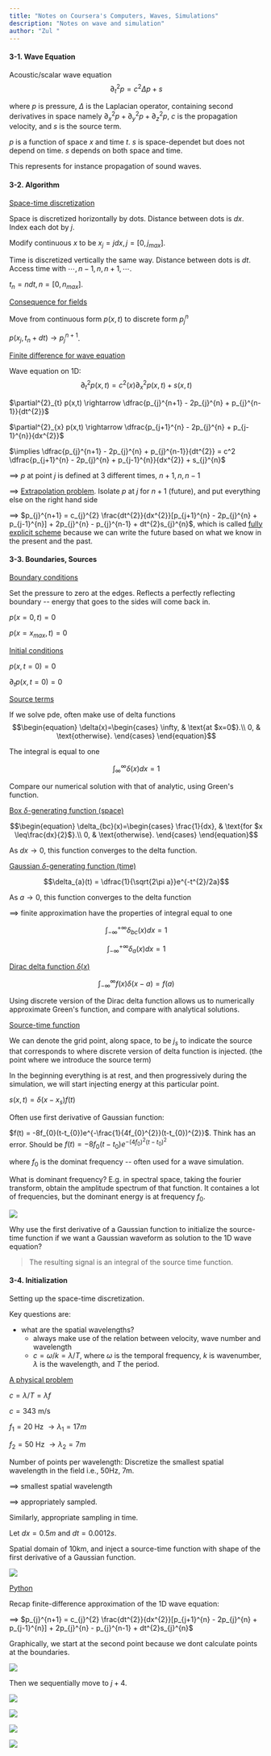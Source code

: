 ```yaml
---
title: "Notes on Coursera's Computers, Waves, Simulations"
description: "Notes on wave and simulation"
author: "Zul "
---
```




#### 3-1. Wave Equation

Acoustic/scalar wave equation
$$\partial^{2}_{t} p = c^{2} \Delta p +s$$

where $p$ is pressure, $\Delta$ is the Laplacian operator, containing second derivatives in space namely $\partial^{2}_{x} p + \partial^{2}_{y} p  + \partial^{2}_{z} p$, $c$ is the propagation velocity, and $s$ is the source term.

$p$ is a function of space $x$ and time $t$. $s$ is space-dependet but does not depend on time. $s$ depends on both space and time. 

This represents for instance propagation of sound waves. 

#### 3-2. Algorithm

<ins>Space-time discretization</ins>

Space is discretized horizontally by dots. Distance between dots is $dx$. Index each dot by $j$. 

Modify continuous $x$ to be $x_{j} = jdx, j = [0,j_{max}]$.

Time is discretized vertically the same way. Distance between dots is $dt$. Access time with $\cdots, n-1,  n, n+1, \cdots$. 

$t_n = ndt, n = [0, n_{max}]$.

<ins>Consequence for fields</ins>

Move from continuous form $p(x,t)$ to discrete form $p_{j}^{n}$

$p(x_{j}, t_{n} + dt) \rightarrow p_{j}^{n+1}$.


<ins> Finite difference for wave equation </ins>

Wave equation on 1D:
$$\partial^{2}_{t} p(x,t) = c^{2}(x) \partial^{2}_{x} p(x,t) +s(x,t)$$

$\partial^{2}_{t} p(x,t) \rightarrow \dfrac{p_{j}^{n+1} - 2p_{j}^{n} + p_{j}^{n-1}}{dt^{2}}$

$\partial^{2}_{x} p(x,t) \rightarrow \dfrac{p_{j+1}^{n} - 2p_{j}^{n} + p_{j-1}^{n}}{dx^{2}}$

$\implies \dfrac{p_{j}^{n+1} - 2p_{j}^{n} + p_{j}^{n-1}}{dt^{2}} = c^2 \dfrac{p_{j+1}^{n} - 2p_{j}^{n} + p_{j-1}^{n}}{dx^{2}} + s_{j}^{n}$

$\implies$ $p$ at point $j$ is defined at 3 different times, $n+1,n,n-1$

$\implies$ <ins>Extrapolation problem</ins>. Isolate $p$ at $j$ for $n+1$ (future), and put everything else on the right hand side

$\implies$ $p_{j}^{n+1} = c_{j}^{2} \frac{dt^{2}}{dx^{2}}[p_{j+1}^{n} - 2p_{j}^{n} + p_{j-1}^{n}] + 2p_{j}^{n} - p_{j}^{n-1} + dt^{2}s_{j}^{n}$, which is called <ins>fully explicit scheme</ins> because we can write the future based on what we know in the present and the past. 

#### 3-3. Boundaries, Sources 

<ins> Boundary conditions </ins>

Set the pressure to zero at the edges. Reflects a perfectly reflecting boundary -- energy that goes to the sides will come back in.

$p(x = 0,t) = 0$

$p(x = x_{max},t)=0$

<ins> Initial conditions </ins>

$p(x, t = 0) = 0$

$\partial_{t}p(x, t=0) = 0$

<ins> Source terms </ins>

If we solve pde, often make use of delta functions
$$\begin{equation}
  \delta(x)=\begin{cases}
    \infty, & \text{at $x=0$}.\\
    0, & \text{otherwise}.
  \end{cases}
\end{equation}$$

The integral is equal to one

$$ \int_{\infty}^{\infty} \delta(x)dx =1$$

Compare our numerical solution with that of analytic, using Green's function.

<ins> Box $\delta$-generating function (space) </inf>

$$\begin{equation}
  \delta_{bc}(x)=\begin{cases}
    \frac{1}{dx}, & \text{for $x \leq\frac{dx}{2}$}.\\
    0, & \text{otherwise}.
  \end{cases}
\end{equation}$$

As $dx \rightarrow 0$, this function converges to the delta function.

<ins> Gaussian $\delta$-generating function (time) </inf>

$$\delta_{a}(t) = \dfrac{1}{\sqrt{2\pi a}}e^{-t^{2}/2a}$$

As $a \rightarrow 0$, this function converges to the delta function

$\implies$ finite approximation have the properties of integral equal to one

$$\int_{-\infty}^{+\infty} \delta_{bc} (x) dx = 1$$

$$\int_{-\infty}^{+\infty} \delta_{a} (x) dx = 1$$

<ins>Dirac delta function $\delta(x)$ </ins>

$$\int_{-\infty}^{\infty} f(x) \delta(x-a) = f(a)$$

Using discrete version of the Dirac delta function allows us to numerically approximate Green's function, and compare with analytical solutions.

<ins>Source-time function</ins>

We can denote the grid point, along space, to be $j_s$ to indicate the source that corresponds to where discrete version of delta function is injected. (the point where we introduce the source term)

In the beginning everything is at rest, and then progressively during the simulation, we will start injecting energy at this particular point.

$s(x,t) = \delta(x-x_{s})f(t)$

Often use first derivative of Gaussian function:

$f(t) = -8f_{0}(t-t_{0})e^{-\frac{1}{4f_{0}^{2}}(t-t_{0})^{2}}$. Think has an error. Should be $f(t) = -8f_{0}(t-t_{0})e^{-(4f_{0})^{2}(t-t_{0})^{2}}$

where $f_0$ is the dominat frequency -- often used for a wave simulation. 

What is dominant frequency? E.g. in spectral space, taking the fourier transform, obtain the amplitude spectrum of that function. It containes a lot of frequencies, but the dominant energy is at frequency $f_0$. 


![](./images/dominant_freq.png)

Why use the first derivative of a Gaussian function to initialize the source-time function if we want a Gaussian waveform as solution to the 1D wave equation?
> The resulting signal is an integral of the source time function. 


#### 3-4. Initialization

Setting up the space-time discretization.

Key questions are:
+ what are the spatial wavelengths?
    + always make use of the relation between velocity, wave number and wavelength
    + $c = \omega/k = \lambda/T$, where $\omega$ is the temporal frequency, $k$ is wavenumber, $\lambda$ is the wavelength, and $T$ the period. 

<ins> A physical problem </ins>

$c = \lambda/T = \lambda f$

$c = 343$ m/s

$f_{1} = 20$ Hz $\rightarrow \lambda_{1} = 17m$ 

$f_{2} = 50$ Hz $\rightarrow \lambda_{2} = 7m$ 

Number of points per wavelength: Discretize the smallest spatial wavelength in the field i.e., 50Hz, 7m. 

$\implies$ smallest spatial wavelength

$\implies$ appropriately sampled.

Similarly, appropriate sampling in time.

Let $dx = 0.5m$ and $dt = 0.0012s$.

Spatial domain of 10km, and inject a source-time function with shape of the first derivative of a Gaussian function. 

![](./images/w3_init.png)

<ins> Python </ins>

Recap finite-difference approximation of the 1D wave equation:

$\implies$ $p_{j}^{n+1} = c_{j}^{2} \frac{dt^{2}}{dx^{2}}[p_{j+1}^{n} - 2p_{j}^{n} + p_{j-1}^{n}] + 2p_{j}^{n} - p_{j}^{n-1} + dt^{2}s_{j}^{n}$

Graphically, we start at the second point because we dont calculate points at the boundaries.

![](./images/w3_j.png)

Then we sequentially move to $j+4$.

![](./images/w3_j1.png)

![](./images/w3_j2.png)

![](./images/w3_j3.png)

![](./images/w3_j4.png)


